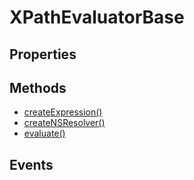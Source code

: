 # XPathEvaluatorBase

## Properties

<ul class="items properties">

</ul>

## Methods

<ul class="items methods">
  <li>
    <a href="">createExpression()</a>
    <div></div>
  </li>
  <li>
    <a href="">createNSResolver()</a>
    <div></div>
  </li>
  <li>
    <a href="">evaluate()</a>
    <div></div>
  </li>
</ul>

## Events
